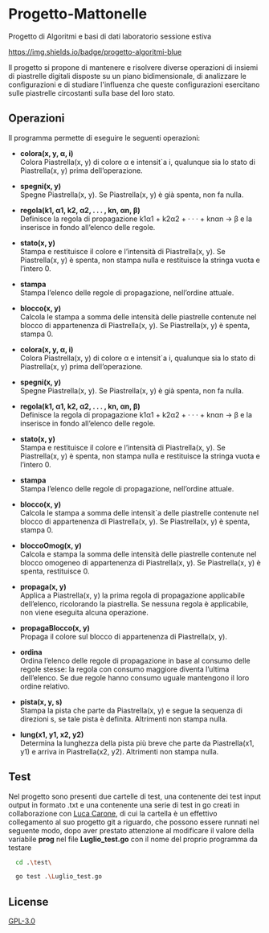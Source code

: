 # Progetto-Mattonelle
Progetto di Algoritmi e basi di dati laboratorio sessione estiva

https://img.shields.io/badge/progetto-algoritmi-blue

Il progetto si propone di mantenere e risolvere diverse operazioni di insiemi di piastrelle digitali disposte su un piano bidimensionale, di analizzare le configurazioni e di studiare l'influenza che queste configurazioni esercitano sulle piastrelle circostanti sulla base del loro stato.

## Operazioni
Il programma permette di eseguire le seguenti operazioni:

* **colora(x, y, α, i)**  
Colora Piastrella(x, y) di colore α e intensit`a i, qualunque sia lo stato di Piastrella(x, y) prima
dell’operazione.
* **spegni(x, y)**  
Spegne Piastrella(x, y). Se Piastrella(x, y) è già spenta, non fa nulla.
* **regola(k1, α1, k2, α2, . . . , kn, αn, β)**  
Definisce la regola di propagazione k1α1 + k2α2 + · · · + knαn → β e la inserisce in fondo all’elenco
delle regole.
* **stato(x, y)**  
Stampa e restituisce il colore e l’intensità di Piastrella(x, y). Se Piastrella(x, y) è spenta, non stampa
nulla e restituisce la stringa vuota e l’intero 0.
* **stampa**  
Stampa l’elenco delle regole di propagazione, nell’ordine attuale.
* **blocco(x, y)**  
Calcola le stampa a somma delle intensità delle piastrelle contenute nel blocco di appartenenza di
Piastrella(x, y). Se Piastrella(x, y) è spenta, stampa 0.
* **colora(x, y, α, i)**  
Colora Piastrella(x, y) di colore α e intensit`a i, qualunque sia lo stato di Piastrella(x, y) prima
dell’operazione.
* **spegni(x, y)**  
Spegne Piastrella(x, y). Se Piastrella(x, y) è già spenta, non fa nulla.
* **regola(k1, α1, k2, α2, . . . , kn, αn, β)**  
Definisce la regola di propagazione k1α1 + k2α2 + · · · + knαn → β e la inserisce in fondo all’elenco
delle regole.
* **stato(x, y)**  
Stampa e restituisce il colore e l’intensità di Piastrella(x, y). Se Piastrella(x, y) è spenta, non stampa
nulla e restituisce la stringa vuota e l’intero 0.
* **stampa**  
Stampa l’elenco delle regole di propagazione, nell’ordine attuale.
* **blocco(x, y)**  
Calcola le stampa a somma delle intensit`a delle piastrelle contenute nel blocco di appartenenza di
Piastrella(x, y). Se Piastrella(x, y) è spenta, stampa 0.

* **bloccoOmog(x, y)**  
Calcola e stampa la somma delle intensità delle piastrelle contenute nel blocco omogeneo di appartenenza di Piastrella(x, y). Se Piastrella(x, y) è spenta, restituisce 0.
* **propaga(x, y)**  
Applica a Piastrella(x, y) la prima regola di propagazione applicabile dell’elenco, ricolorando la
piastrella. Se nessuna regola è applicabile, non viene eseguita alcuna operazione.
* **propagaBlocco(x, y)**  
Propaga il colore sul blocco di appartenenza di Piastrella(x, y).
* **ordina**  
Ordina l’elenco delle regole di propagazione in base al consumo delle regole stesse: la regola con
consumo maggiore diventa l’ultima dell’elenco. Se due regole hanno consumo uguale mantengono
il loro ordine relativo.
* **pista(x, y, s)**  
Stampa la pista che parte da Piastrella(x, y) e segue la sequenza di direzioni s, se tale pista è
definita. Altrimenti non stampa nulla.
* **lung(x1, y1, x2, y2)**  
Determina la lunghezza della pista più breve che parte da Piastrella(x1, y1) e arriva in Piastrella(x2, y2).
Altrimenti non stampa nulla.

## Test
Nel progetto sono presenti due cartelle di test, una contenente dei test input output in formato .txt e una contenente una serie di test in go creati in collaborazione con [Luca Carone](https://github.com/lochy54/test.git), di cui la cartella è un effettivo collegamento al suo progetto git a riguardo, che possono essere runnati nel seguente modo, dopo aver prestato attenzione al modificare il valore della variabile **prog** nel file **Luglio_test.go** con il nome del proprio programma da testare

```bash
  cd .\test\

  go test .\Luglio_test.go
```
## License
[GPL-3.0](https://www.gnu.org/licenses/gpl-3.0.en.html)